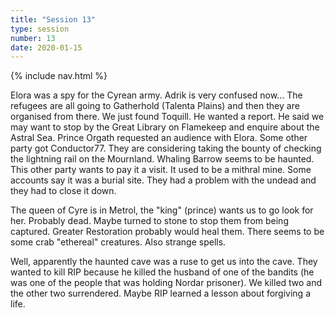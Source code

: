 ```yaml
---
title: "Session 13"
type: session
number: 13
date: 2020-01-15
---
```


{% include nav.html %}

Elora was a spy for the Cyrean army. Adrik is very confused now...
The refugees are all going to Gatherhold (Talenta Plains) and then they are organised from there.
We just found Toquill. He wanted a report. He said we may want to stop by the Great Library on Flamekeep and enquire about the Astral Sea.
Prince Orgath requested an audience with Elora.
Some other party got Conductor77. They are considering taking the bounty of checking the lightning rail on the Mournland. Whaling Barrow seems to be haunted. This other party wants to pay it a visit. It used to be a mithral mine. Some accounts say it was a burial site. They had a problem with the undead and they had to close it down.

The queen of Cyre is in Metrol, the "king" (prince) wants us to go look for her. Probably dead. Maybe turned to stone to stop them from being captured. Greater Restoration probably would heal them. There seems to be some crab "ethereal" creatures. Also strange spells.

Well, apparently the haunted cave was a ruse to get us into the cave. They wanted to kill RIP because he killed the husband of one of the bandits (he was one of the people that was holding Nordar prisoner). We killed two and the other two surrendered. Maybe RIP learned a lesson about forgiving a life.